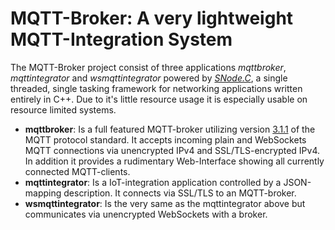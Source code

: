 # MQTT-Broker: A very lightweight MQTT-Integration System

The MQTT-Broker project consist of three applications *mqttbroker*, *mqttintegrator* and *wsmqttintegrator* powered by *[SNode.C](https://github.com/VolkerChristian/snode.c)*, a single threaded, single tasking framework for networking applications written entirely in C++. Due to it's little resource usage it is especially usable on resource limited systems.

- **mqttbroker**: Is a full featured MQTT-broker utilizing version [3.1.1](https://docs.oasis-open.org/mqtt/mqtt/v3.1.1/mqtt-v3.1.1.html) of the MQTT protocol standard. It accepts incoming plain and WebSockets MQTT connections via unencrypted IPv4 and SSL/TLS-encrypted IPv4.
  In addition it provides a rudimentary Web-Interface showing all currently connected MQTT-clients.
- **mqttintegrator**: Is a IoT-integration application controlled by a JSON-mapping description. It connects via SSL/TLS to an MQTT-broker.
- **wsmqttintegrator**: Is the very same as the mqttintegrator above but communicates via unencrypted WebSockets with a broker.

